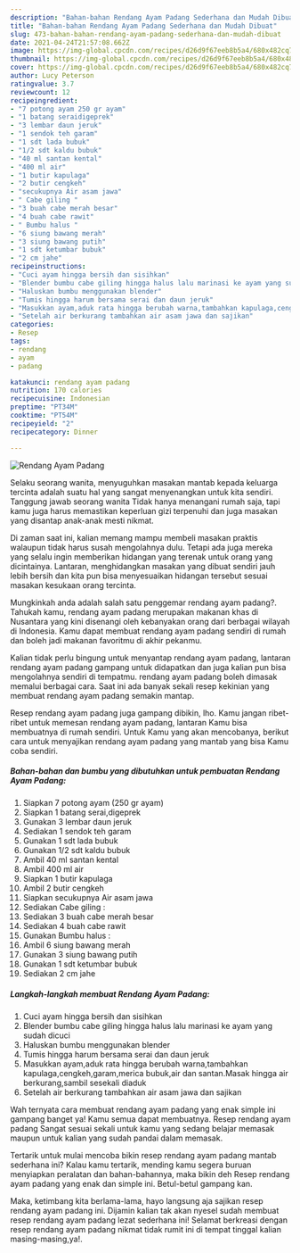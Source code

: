 ```yaml
---
description: "Bahan-bahan Rendang Ayam Padang Sederhana dan Mudah Dibuat"
title: "Bahan-bahan Rendang Ayam Padang Sederhana dan Mudah Dibuat"
slug: 473-bahan-bahan-rendang-ayam-padang-sederhana-dan-mudah-dibuat
date: 2021-04-24T21:57:08.662Z
image: https://img-global.cpcdn.com/recipes/d26d9f67eeb8b5a4/680x482cq70/rendang-ayam-padang-foto-resep-utama.jpg
thumbnail: https://img-global.cpcdn.com/recipes/d26d9f67eeb8b5a4/680x482cq70/rendang-ayam-padang-foto-resep-utama.jpg
cover: https://img-global.cpcdn.com/recipes/d26d9f67eeb8b5a4/680x482cq70/rendang-ayam-padang-foto-resep-utama.jpg
author: Lucy Peterson
ratingvalue: 3.7
reviewcount: 12
recipeingredient:
- "7 potong ayam 250 gr ayam"
- "1 batang seraidigeprek"
- "3 lembar daun jeruk"
- "1 sendok teh garam"
- "1 sdt lada bubuk"
- "1/2 sdt kaldu bubuk"
- "40 ml santan kental"
- "400 ml air"
- "1 butir kapulaga"
- "2 butir cengkeh"
- "secukupnya Air asam jawa"
- " Cabe giling "
- "3 buah cabe merah besar"
- "4 buah cabe rawit"
- " Bumbu halus "
- "6 siung bawang merah"
- "3 siung bawang putih"
- "1 sdt ketumbar bubuk"
- "2 cm jahe"
recipeinstructions:
- "Cuci ayam hingga bersih dan sisihkan"
- "Blender bumbu cabe giling hingga halus lalu marinasi ke ayam yang sudah dicuci"
- "Haluskan bumbu menggunakan blender"
- "Tumis hingga harum bersama serai dan daun jeruk"
- "Masukkan ayam,aduk rata hingga berubah warna,tambahkan kapulaga,cengkeh,garam,merica bubuk,air dan santan.Masak hingga air berkurang,sambil sesekali diaduk"
- "Setelah air berkurang tambahkan air asam jawa dan sajikan"
categories:
- Resep
tags:
- rendang
- ayam
- padang

katakunci: rendang ayam padang 
nutrition: 170 calories
recipecuisine: Indonesian
preptime: "PT34M"
cooktime: "PT54M"
recipeyield: "2"
recipecategory: Dinner

---
```



![Rendang Ayam Padang](https://img-global.cpcdn.com/recipes/d26d9f67eeb8b5a4/680x482cq70/rendang-ayam-padang-foto-resep-utama.jpg)

Selaku seorang wanita, menyuguhkan masakan mantab kepada keluarga tercinta adalah suatu hal yang sangat menyenangkan untuk kita sendiri. Tanggung jawab seorang  wanita Tidak hanya menangani rumah saja, tapi kamu juga harus memastikan keperluan gizi terpenuhi dan juga masakan yang disantap anak-anak mesti nikmat.

Di zaman  saat ini, kalian memang mampu membeli masakan praktis walaupun tidak harus susah mengolahnya dulu. Tetapi ada juga mereka yang selalu ingin memberikan hidangan yang terenak untuk orang yang dicintainya. Lantaran, menghidangkan masakan yang dibuat sendiri jauh lebih bersih dan kita pun bisa menyesuaikan hidangan tersebut sesuai masakan kesukaan orang tercinta. 



Mungkinkah anda adalah salah satu penggemar rendang ayam padang?. Tahukah kamu, rendang ayam padang merupakan makanan khas di Nusantara yang kini disenangi oleh kebanyakan orang dari berbagai wilayah di Indonesia. Kamu dapat membuat rendang ayam padang sendiri di rumah dan boleh jadi makanan favoritmu di akhir pekanmu.

Kalian tidak perlu bingung untuk menyantap rendang ayam padang, lantaran rendang ayam padang gampang untuk didapatkan dan juga kalian pun bisa mengolahnya sendiri di tempatmu. rendang ayam padang boleh dimasak memalui berbagai cara. Saat ini ada banyak sekali resep kekinian yang membuat rendang ayam padang semakin mantap.

Resep rendang ayam padang juga gampang dibikin, lho. Kamu jangan ribet-ribet untuk memesan rendang ayam padang, lantaran Kamu bisa membuatnya di rumah sendiri. Untuk Kamu yang akan mencobanya, berikut cara untuk menyajikan rendang ayam padang yang mantab yang bisa Kamu coba sendiri.

<!--inarticleads1-->

##### Bahan-bahan dan bumbu yang dibutuhkan untuk pembuatan Rendang Ayam Padang:

1. Siapkan 7 potong ayam (250 gr ayam)
1. Siapkan 1 batang serai,digeprek
1. Gunakan 3 lembar daun jeruk
1. Sediakan 1 sendok teh garam
1. Gunakan 1 sdt lada bubuk
1. Gunakan 1/2 sdt kaldu bubuk
1. Ambil 40 ml santan kental
1. Ambil 400 ml air
1. Siapkan 1 butir kapulaga
1. Ambil 2 butir cengkeh
1. Siapkan secukupnya Air asam jawa
1. Sediakan  Cabe giling :
1. Sediakan 3 buah cabe merah besar
1. Sediakan 4 buah cabe rawit
1. Gunakan  Bumbu halus :
1. Ambil 6 siung bawang merah
1. Gunakan 3 siung bawang putih
1. Gunakan 1 sdt ketumbar bubuk
1. Sediakan 2 cm jahe




<!--inarticleads2-->

##### Langkah-langkah membuat Rendang Ayam Padang:

1. Cuci ayam hingga bersih dan sisihkan
1. Blender bumbu cabe giling hingga halus lalu marinasi ke ayam yang sudah dicuci
1. Haluskan bumbu menggunakan blender
1. Tumis hingga harum bersama serai dan daun jeruk
1. Masukkan ayam,aduk rata hingga berubah warna,tambahkan kapulaga,cengkeh,garam,merica bubuk,air dan santan.Masak hingga air berkurang,sambil sesekali diaduk
1. Setelah air berkurang tambahkan air asam jawa dan sajikan




Wah ternyata cara membuat rendang ayam padang yang enak simple ini gampang banget ya! Kamu semua dapat membuatnya. Resep rendang ayam padang Sangat sesuai sekali untuk kamu yang sedang belajar memasak maupun untuk kalian yang sudah pandai dalam memasak.

Tertarik untuk mulai mencoba bikin resep rendang ayam padang mantab sederhana ini? Kalau kamu tertarik, mending kamu segera buruan menyiapkan peralatan dan bahan-bahannya, maka bikin deh Resep rendang ayam padang yang enak dan simple ini. Betul-betul gampang kan. 

Maka, ketimbang kita berlama-lama, hayo langsung aja sajikan resep rendang ayam padang ini. Dijamin kalian tak akan nyesel sudah membuat resep rendang ayam padang lezat sederhana ini! Selamat berkreasi dengan resep rendang ayam padang nikmat tidak rumit ini di tempat tinggal kalian masing-masing,ya!.

